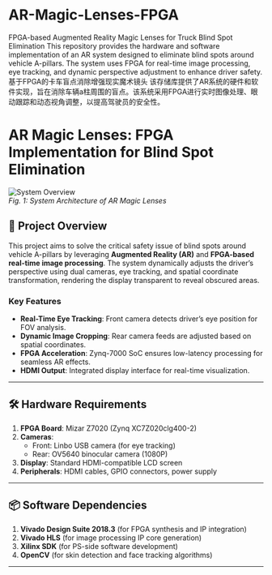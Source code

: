 # AR-Magic-Lenses-FPGA
FPGA-based Augmented Reality Magic Lenses for Truck Blind Spot Elimination This repository provides the hardware and software implementation of an AR system designed to eliminate blind spots around vehicle A-pillars. The system uses FPGA for real-time image processing, eye tracking, and dynamic perspective adjustment to enhance driver safety.
基于FPGA的卡车盲点消除增强现实魔术镜头
该存储库提供了AR系统的硬件和软件实现，旨在消除车辆a柱周围的盲点。该系统采用FPGA进行实时图像处理、眼动跟踪和动态视角调整，以提高驾驶员的安全性。

# AR Magic Lenses: FPGA Implementation for Blind Spot Elimination

![System Overview](media/image1.jpeg)  
*Fig. 1: System Architecture of AR Magic Lenses*

## 📖 Project Overview  
This project aims to solve the critical safety issue of blind spots around vehicle A-pillars by leveraging **Augmented Reality (AR)** and **FPGA-based real-time image processing**. The system dynamically adjusts the driver’s perspective using dual cameras, eye tracking, and spatial coordinate transformation, rendering the display transparent to reveal obscured areas.  

### Key Features  
- **Real-Time Eye Tracking**: Front camera detects driver’s eye position for FOV analysis.  
- **Dynamic Image Cropping**: Rear camera feeds are adjusted based on spatial coordinates.  
- **FPGA Acceleration**: Zynq-7000 SoC ensures low-latency processing for seamless AR effects.  
- **HDMI Output**: Integrated display interface for real-time visualization.  

---

## 🛠 Hardware Requirements  
1. **FPGA Board**: Mizar Z7020 (Zynq XC7Z020clg400-2)  
2. **Cameras**:  
   - Front: Linbo USB camera (for eye tracking)  
   - Rear: OV5640 binocular camera (1080P)  
3. **Display**: Standard HDMI-compatible LCD screen  
4. **Peripherals**: HDMI cables, GPIO connectors, power supply  

---

## 📦 Software Dependencies  
1. **Vivado Design Suite 2018.3** (for FPGA synthesis and IP integration)  
2. **Vivado HLS** (for image processing IP core generation)  
3. **Xilinx SDK** (for PS-side software development)  
4. **OpenCV** (for skin detection and face tracking algorithms)  

---

 
